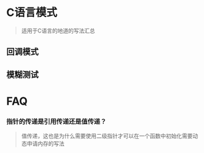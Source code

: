 # C语言模式

> 适用于C语言的地道的写法汇总

## 回调模式

## 模糊测试


# FAQ

### 指针的传递是引用传递还是值传递？

> 值传递，这也是为什么需要使用二级指针才可以在一个函数中初始化需要动态申请内存的写法